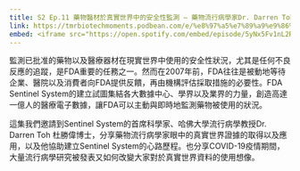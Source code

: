 ```yaml
---
title: S2 Ep.11 藥物醫材於真實世界中的安全性監測 — 藥物流行病學家Dr. Darren Toh杜勝偉教授
link: https://tmrbiotechmoments.podbean.com/e/%e8%97%a5%e7%89%a9%e9%86%ab%e6%9d%90%e6%96%bc%e7%9c%9f%e5%af%a6%e4%b8%96%e7%95%8c%e4%b8%ad%e7%9a%84%e5%ae%89%e5%85%a8%e6%80%a7%e7%9b%a3%e6%b8%ac/
embed: <iframe src="https://open.spotify.com/embed/episode/5yNx5Fv1nL2RmzjcHF2AqC" width="100%" height="232" frameborder="0" allowtransparency="true" allow="encrypted-media"></iframe>
---
```


監測已批准的藥物以及醫療器材在現實世界中使用的安全性狀況，尤其是任何不良反應的追蹤，是FDA重要的任務之一。然而在2007年前，FDA往往是被動地等待企業、醫院以及消費者向FDA提供反饋，再由機構評估採取措施的必要性。FDA Sentinel System的建立試圖集結各大數據中心、學界以及業界的力量，創造高達一億人的醫療電子數據，讓FDA可以主動與即時地監測藥物被使用的狀況。

這集我們邀請到Sentinel System的首席科學家、哈佛大學流行病學教授Dr. Darren Toh 杜勝偉博士，分享藥物流行病學家眼中的真實世界證據的取得以及應用，以及他協助建立Sentinel System的心路歷程。也分享COVID-19疫情期間，大量流行病學研究被發表又如何改變大家對於真實世界資料的使用想像。